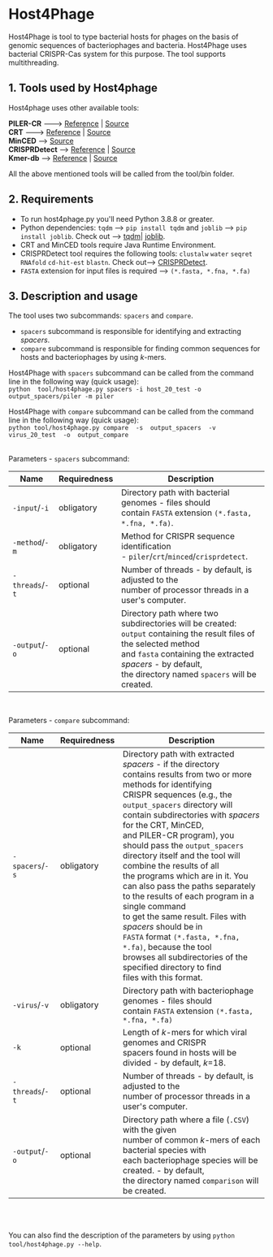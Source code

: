 # Host4Phage
Host4Phage is tool to type bacterial hosts for phages on the basis of genomic sequences of bacteriophages and bacteria. Host4Phage uses bacterial CRISPR-Cas system for this purpose. The tool supports multithreading.

## 1. Tools used by Host4phage
Host4phage uses other available tools: <br>

**PILER-CR** ---> [Reference](https://bmcbioinformatics.biomedcentral.com/articles/10.1186/1471-2105-8-18) | [Source](https://www.drive5.com/pilercr/) <br>
**CRT** ---> [Reference](https://bmcbioinformatics.biomedcentral.com/articles/10.1186/1471-2105-8-209) | [Source](http://www.room220.com/crt) <br>
**MinCED** --> [Source](https://github.com/ctSkennerton/minced) <br>
**CRISPRDetect** --> [Reference](https://bmcgenomics.biomedcentral.com/articles/10.1186/s12864-016-2627-0) | [Source](https://github.com/ambarishbiswas/CRISPRDetect_2.2) <br>
**Kmer-db** --> [Reference](https://academic.oup.com/bioinformatics/article/35/1/133/5050791) | [Source](https://github.com/refresh-bio/kmer-db) <br>

All the above mentioned tools will be called from the tool/bin folder. 

## 2. Requirements
* To run host4phage.py you'll need Python 3.8.8 or greater.
* Python dependencies: `tqdm` --> `pip install tqdm` and `joblib` --> `pip install joblib`. Check out --> [tqdm](https://pypi.org/project/tqdm/)| [joblib](https://pypi.org/project/joblib/).
* CRT and MinCED tools require Java Runtime Environment. <br>
* CRISPRDetect tool requires the following tools: `clustalw` `water` `seqret` `RNAfold` `cd-hit-est` `blastn`.  Check out--> [CRISPRDetect](https://github.com/ambarishbiswas/CRISPRDetect_2.2).
* `FASTA` extension for input files is required --> `(*.fasta, *.fna, *.fa)`

## 3. Description and usage
The tool uses two subcommands: `spacers` and `compare`. 
* `spacers` subcommand is responsible for identifying and extracting *spacers*.
* `compare` subcommand is responsible for finding common sequences for hosts and bacteriophages by using *k*-mers. <br>

Host4Phage with `spacers` subcommand can be called from the command line in the following way (quick usage): <br>
`python  tool/host4phage.py spacers -i host_20_test -o output_spacers/piler -m piler` <br>

Host4Phage with `compare` subcommand can be called from the command line in the following way (quick usage): <br>
`python tool/host4phage.py compare  -s  output_spacers  -v  virus_20_test  -o  output_compare`<br> <br>

Parameters - `spacers` subcommand:

|Name|Requiredness|Description|
|----|----|----|
|`-input`/`-i`|obligatory|Directory path with bacterial genomes - files should <br> contain `FASTA` extension `(*.fasta, *.fna, *.fa)`.|
|`-method`/`-m`|obligatory|Method for CRISPR sequence identification <br> - `piler`/`crt`/`minced`/`crisprdetect`.|
|`-threads`/`-t`|optional|Number of threads - by default, is adjusted to the <br> number of processor threads in a user's computer.|
|`-output`/`-o`|optional|Directory path where two subdirectories will be created: <br> `output` containing the result files of the selected method <br> and `fasta`  containing the extracted *spacers* - by default, <br> the directory named `spacers` will be created.| <br> <br>
<br>

Parameters - `compare` subcommand:

Name|Requiredness|Description|
|----|----|----|
|`-spacers`/`-s`|obligatory|Directory path with extracted *spacers*  - if the directory <br> contains results from two or more methods for identifying <br> CRISPR sequences (e.g., the `output_spacers` directory will <br> contain subdirectories with *spacers*  for the CRT, MinCED, <br>  and PILER-CR program), you should pass the `output_spacers` <br> directory itself and the tool will combine the results of all <br>  the programs which are in it. You can also pass the paths separately <br>  to the results of each program in a single  command <br> to get the same result. Files with *spacers*  should be  in <br>`FASTA`  format `(*.fasta, *.fna, *.fa)`, because the tool <br> browses all subdirectories of the  specified  directory  to find <br>files with this format. |
|`-virus`/`-v`|obligatory|Directory path with bacteriophage genomes - files should <br> contain `FASTA` extension `(*.fasta, *.fna, *.fa)`|
|`-k`|optional|Length of *k*-mers for which viral genomes and CRISPR <br>spacers found in hosts will be divided - by default, *k*=18. |
|`-threads`/`-t`|optional|Number of threads - by default, is adjusted to the <br> number of processor threads in a user's computer.|
|`-output`/`-o`|optional| Directory path where a file (`.CSV`) with the given<br> number of common *k*-mers of each  bacterial species with <br> each bacteriophage species will be created. - by default, <br> the directory named `comparison` will be created.| <br> <br> <br>
<br>
<br>

You can also find the description of the parameters by using `python tool/host4phage.py --help`.


